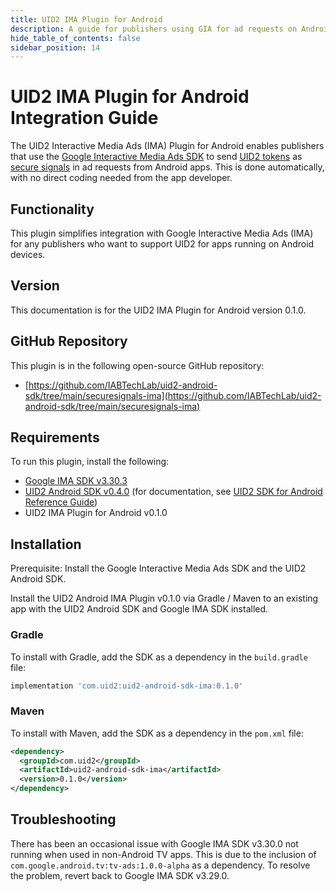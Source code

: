 ```yaml
---
title: UID2 IMA Plugin for Android
description: A guide for publishers using GIA for ad requests on Android apps.
hide_table_of_contents: false
sidebar_position: 14
---
```


# UID2 IMA Plugin for Android Integration Guide

The UID2 Interactive Media Ads (IMA) Plugin for Android enables publishers that use the [Google Interactive Media Ads SDK](https://developers.google.com/interactive-media-ads/docs/sdks/html5/client-side/) to send [UID2 tokens](../ref-info/glossary-uid.md#gl-uid2-token) as [secure signals](https://support.google.com/admob/answer/11556288?hl=en-GB) in ad requests from Android apps. This is done automatically, with no direct coding needed from the app developer.

## Functionality

This plugin simplifies integration with Google Interactive Media Ads (IMA) for any publishers who want to support UID2 for apps running on Android devices.

## Version

<!-- As of 2023-07-15 -->

This documentation is for the UID2 IMA Plugin for Android version 0.1.0.

## GitHub Repository

This plugin is in the following open-source GitHub repository:

- [https://github.com/IABTechLab/uid2-android-sdk/tree/main/securesignals-ima](https://github.com/IABTechLab/uid2-android-sdk/tree/main/securesignals-ima)

## Requirements 

To run this plugin, install the following:

- [Google IMA SDK v3.30.3](https://developers.google.com/interactive-media-ads/docs/sdks/android/client-side/history)
- [UID2 Android SDK v0.4.0](https://central.sonatype.com/artifact/com.uid2/uid2-android-sdk-ima)  (for documentation, see [UID2 SDK for Android Reference Guide](../sdks/uid2-sdk-ref-android.md))
- UID2 IMA Plugin for Android v0.1.0

## Installation

Prerequisite: Install the Google Interactive Media Ads SDK and the UID2 Android SDK.

Install the UID2 Android IMA Plugin v0.1.0 via Gradle / Maven to an existing app with the UID2 Android SDK and Google IMA SDK installed.

### Gradle 
To install with Gradle, add the SDK as a dependency in the `build.gradle` file:

``` javascript
implementation 'com.uid2:uid2-android-sdk-ima:0.1.0'
```

### Maven

To install with Maven, add the SDK as a dependency in the `pom.xml` file:

``` xml
<dependency>
  <groupId>com.uid2</groupId>
  <artifactId>uid2-android-sdk-ima</artifactId>
  <version>0.1.0</version>
</dependency>
```

## Troubleshooting 

There has been an occasional issue with Google IMA SDK v3.30.0 not running when used in non-Android TV apps. This is due to the inclusion of `com.google.android.tv:tv-ads:1.0.0-alpha` as a dependency. To resolve the problem, revert back to Google IMA SDK v3.29.0.
